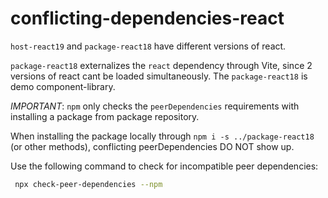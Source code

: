 # conflicting-dependencies-react

`host-react19` and `package-react18` have different versions of react.

`package-react18` externalizes the `react` dependency through Vite, since 2 versions of react cant be loaded simultaneously. The `package-react18` is demo component-library.

_IMPORTANT_: `npm` only checks the `peerDependencies` requirements with installing a package from package repository.

When installing the package locally through `npm i -s ../package-react18` (or other methods), conflicting peerDependencies DO NOT show up.

Use the following command to check for incompatible peer dependencies:

```bash
 npx check-peer-dependencies --npm
```
